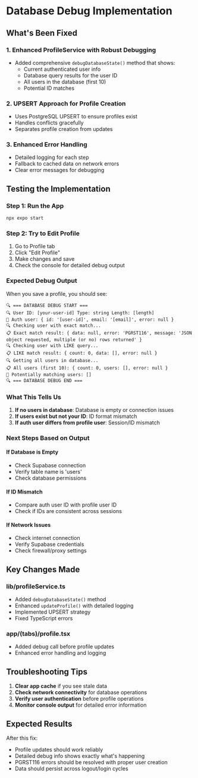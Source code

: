 # Database Debug Implementation

## What's Been Fixed

### 1. Enhanced ProfileService with Robust Debugging
- Added comprehensive `debugDatabaseState()` method that shows:
  - Current authenticated user info
  - Database query results for the user ID
  - All users in the database (first 10)
  - Potential ID matches

### 2. UPSERT Approach for Profile Creation
- Uses PostgreSQL UPSERT to ensure profiles exist
- Handles conflicts gracefully
- Separates profile creation from updates

### 3. Enhanced Error Handling
- Detailed logging for each step
- Fallback to cached data on network errors
- Clear error messages for debugging

## Testing the Implementation

### Step 1: Run the App
```bash
npx expo start
```

### Step 2: Try to Edit Profile
1. Go to Profile tab
2. Click "Edit Profile" 
3. Make changes and save
4. Check the console for detailed debug output

### Expected Debug Output

When you save a profile, you should see:
```
🔍 === DATABASE DEBUG START ===
🔍 User ID: [your-user-id] Type: string Length: [length]
👤 Auth user: { id: '[user-id]', email: '[email]', error: null }
🔍 Checking user with exact match...
📋 Exact match result: { data: null, error: 'PGRST116', message: 'JSON object requested, multiple (or no) rows returned' }
🔍 Checking user with LIKE query...
📋 LIKE match result: { count: 0, data: [], error: null }
🔍 Getting all users in database...
📋 All users (first 10): { count: 0, users: [], error: null }
🎯 Potentially matching users: []
🔍 === DATABASE DEBUG END ===
```

### What This Tells Us

1. **If no users in database**: Database is empty or connection issues
2. **If users exist but not your ID**: ID format mismatch
3. **If auth user differs from profile user**: Session/ID mismatch

### Next Steps Based on Output

#### If Database is Empty
- Check Supabase connection
- Verify table name is 'users'
- Check database permissions

#### If ID Mismatch
- Compare auth user ID with profile user ID
- Check if IDs are consistent across sessions

#### If Network Issues
- Check internet connection
- Verify Supabase credentials
- Check firewall/proxy settings

## Key Changes Made

### lib/profileService.ts
- Added `debugDatabaseState()` method
- Enhanced `updateProfile()` with detailed logging
- Implemented UPSERT strategy
- Fixed TypeScript errors

### app/(tabs)/profile.tsx  
- Added debug call before profile updates
- Enhanced error handling and logging

## Troubleshooting Tips

1. **Clear app cache** if you see stale data
2. **Check network connectivity** for database operations
3. **Verify user authentication** before profile operations
4. **Monitor console output** for detailed error information

## Expected Results

After this fix:
- Profile updates should work reliably
- Detailed debug info shows exactly what's happening
- PGRST116 errors should be resolved with proper user creation
- Data should persist across logout/login cycles
